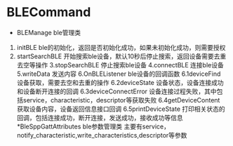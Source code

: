 # BLECommand
 * BLEManage ble管理类
  1. initBLE ble的初始化，返回是否初始化成功，如果未初始化成功，则需要授权
  2. startSearchBLE  开始搜索ble设备，默认10秒后停止搜索，返回设备需要去重去空等操作
  3.stopSearchBLE  停止搜索ble设备
  4.connectBLE  连接ble设备
  5.writeData  发送内容
  6.OnBLEListener  ble设备的回调函数
   6.1deviceFind   设备获取，需要去空和去重的操作
   6.2deviceState  设备状态，设备连接成功和设备断开连接的回调
   6.3deviceConnectError  设备连接过程失败，其中包括service，characteristic，descriptor等获取失败
   6.4getDeviceContent   获取设备内容，设备返回信息接口回调
   6.5printDeviceState   打印相关状态的回调，包括连接成功，断开连接，发送成功，接收成功等信息
 *BleSppGattAttributes  ble参数管理类
  主要有service，notify_characteristic,write_characteristics,descriptor等参数
